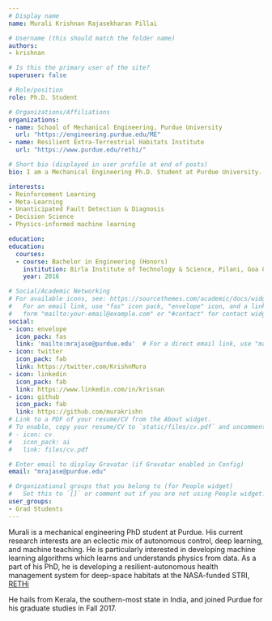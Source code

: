 ```yaml
---
# Display name
name: Murali Krishnan Rajasekharan Pillai

# Username (this should match the folder name)
authors:
- krishnan

# Is this the primary user of the site?
superuser: false

# Role/position
role: Ph.D. Student

# Organizations/Affiliations
organizations:
- name: School of Mechanical Engineering, Purdue University
  url: "https://engineering.purdue.edu/ME"
- name: Resilient Extra-Terrestrial Habitats Institute
  url: "https://www.purdue.edu/rethi/"

# Short bio (displayed in user profile at end of posts)
bio: I am a Mechanical Engineering Ph.D. Student at Purdue University.

interests:
- Reinforcement Learning
- Meta-Learning
- Unanticipated Fault Detection & Diagnosis
- Decision Science
- Physics-informed machine learning

education:
education:
  courses:
  - course: Bachelor in Engineering (Honors)
    institution: Birla Institute of Technology & Science, Pilani, Goa Campus, India
    year: 2016

# Social/Academic Networking
# For available icons, see: https://sourcethemes.com/academic/docs/widgets/#icons
#   For an email link, use "fas" icon pack, "envelope" icon, and a link in the
#   form "mailto:your-email@example.com" or "#contact" for contact widget.
social:
- icon: envelope
  icon_pack: fas
  link: 'mailto:mrajase@purdue.edu'  # For a direct email link, use "mailto:test@example.org".
- icon: twitter
  icon_pack: fab
  link: https://twitter.com/KrishnMura
- icon: linkedin
  icon_pack: fab
  link: https://www.linkedin.com/in/krisnan
- icon: github
  icon_pack: fab
  link: https://github.com/murakrishn
# Link to a PDF of your resume/CV from the About widget.
# To enable, copy your resume/CV to `static/files/cv.pdf` and uncomment the lines below.  
# - icon: cv
#   icon_pack: ai
#   link: files/cv.pdf

# Enter email to display Gravatar (if Gravatar enabled in Config)
email: "mrajase@purdue.edu"

# Organizational groups that you belong to (for People widget)
#   Set this to `[]` or comment out if you are not using People widget.  
user_groups:
- Grad Students
---
```

Murali is a mechanical engineering PhD student at Purdue. His current research interests are an eclectic mix of autonomous control, deep learning, and machine teaching. He is particularly interested in developing machine learning algorithms which learns and understands physics from data. As a part of his PhD, he is developing a resilient-autonomous health management system for deep-space habitats at the NASA-funded STRI, [RETHi][1]

He hails from Kerala, the southern-most state in India, and joined Purdue for his graduate studies in Fall 2017.

 [1]: https://www.purdue.edu/rethi/
